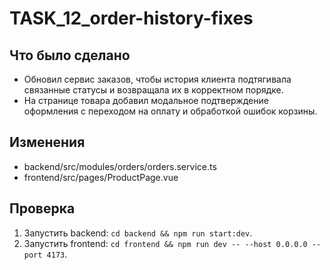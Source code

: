 # TASK_12_order-history-fixes

## Что было сделано
- Обновил сервис заказов, чтобы история клиента подтягивала связанные статусы и возвращала их в корректном порядке.
- На странице товара добавил модальное подтверждение оформления с переходом на оплату и обработкой ошибок корзины.

## Изменения
- backend/src/modules/orders/orders.service.ts
- frontend/src/pages/ProductPage.vue

## Проверка
1. Запустить backend: `cd backend && npm run start:dev`.
2. Запустить frontend: `cd frontend && npm run dev -- --host 0.0.0.0 --port 4173`.
